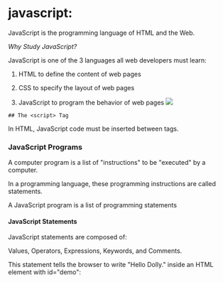 # javascript:

JavaScript is the programming language of HTML and the Web.

*Why Study JavaScript?*

JavaScript is one of the 3 languages all web developers must learn:

   1. HTML to define the content of web pages

   2. CSS to specify the layout of web pages

   3. JavaScript to program the behavior of web pages
    ![](https://uploads.toptal.io/blog/image/125783/toptal-blog-image-1522333595770-14ba14a2f6099482fa9189f8764dd5ad.png)

    ## The <script> Tag

In HTML, JavaScript code must be inserted between <script> and </script> tags.

### JavaScript Programs
A computer program is a list of "instructions" to be "executed" by a computer.

In a programming language, these programming instructions are called statements.

A JavaScript program is a list of programming statements

#### JavaScript Statements

JavaScript statements are composed of:

Values, Operators, Expressions, Keywords, and Comments.

This statement tells the browser to write "Hello Dolly." inside an HTML element with id="demo":

    
